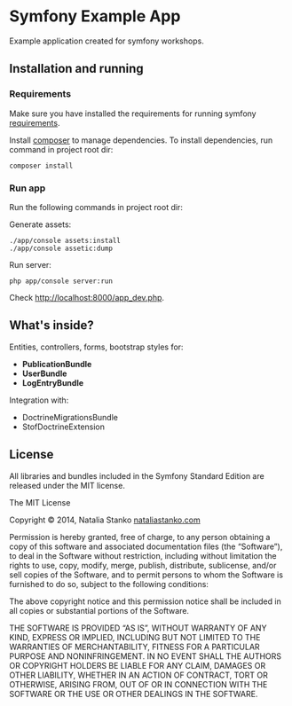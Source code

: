 Symfony Example App
========================

Example application created for symfony workshops.

Installation and running
----------------------------------

### Requirements

Make sure you have installed the requirements for running symfony [requirements][1].

Install [composer][2] to manage dependencies.
To install dependencies, run command in project root dir:

    composer install

### Run app

Run the following commands in project root dir:

Generate assets:

    ./app/console assets:install
    ./app/console assetic:dump

Run server:

    php app/console server:run

Check [http://localhost:8000/app_dev.php][3].


What's inside?
-------------------------------

Entities, controllers, forms, bootstrap styles for:

  * **PublicationBundle**
  * **UserBundle**
  * **LogEntryBundle**

Integration with:

  * DoctrineMigrationsBundle
  * StofDoctrineExtension


License
---------------

All libraries and bundles included in the Symfony Standard Edition are
released under the MIT license.

The MIT License

Copyright © 2014, Natalia Stanko [nataliastanko.com][4]


Permission is hereby granted, free of charge, to any person obtaining a copy
of this software and associated documentation files (the “Software”), to deal
in the Software without restriction, including without limitation the rights
to use, copy, modify, merge, publish, distribute, sublicense, and/or sell
copies of the Software, and to permit persons to whom the Software is
furnished to do so, subject to the following conditions:

The above copyright notice and this permission notice shall be included in
all copies or substantial portions of the Software.

THE SOFTWARE IS PROVIDED “AS IS”, WITHOUT WARRANTY OF ANY KIND, EXPRESS OR
IMPLIED, INCLUDING BUT NOT LIMITED TO THE WARRANTIES OF MERCHANTABILITY,
FITNESS FOR A PARTICULAR PURPOSE AND NONINFRINGEMENT. IN NO EVENT SHALL THE
AUTHORS OR COPYRIGHT HOLDERS BE LIABLE FOR ANY CLAIM, DAMAGES OR OTHER
LIABILITY, WHETHER IN AN ACTION OF CONTRACT, TORT OR OTHERWISE, ARISING FROM,
OUT OF OR IN CONNECTION WITH THE SOFTWARE OR THE USE OR OTHER DEALINGS IN
THE SOFTWARE.


[1]:  http://symfony.com/doc/current/reference/requirements.html
[2]:  http://getcomposer.org/
[3]:  http://localhost:8000/app_dev.php
[4]:  http://nataliastanko.com/
